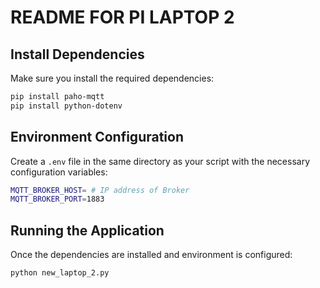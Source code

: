 # README FOR PI LAPTOP 2

## Install Dependencies

Make sure you install the required dependencies:

```bash
pip install paho-mqtt
pip install python-dotenv
```

## Environment Configuration

Create a `.env` file in the same directory as your script with the necessary configuration variables:

```bash
MQTT_BROKER_HOST= # IP address of Broker
MQTT_BROKER_PORT=1883
```

## Running the Application

Once the dependencies are installed and environment is configured:

```bash
python new_laptop_2.py
```